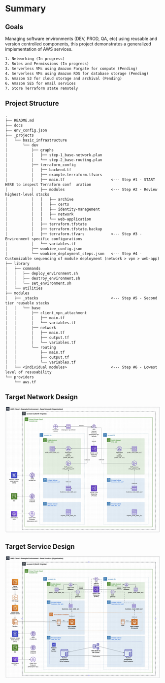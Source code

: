 # Summary 

## Goals
Managing software environments (DEV, PROD, QA, etc) using reusable and version controlled components, this project demonstrates a generalized implementation of AWS services.

    1. Networking (In progress)
    2. Roles and Permissions (In progress)
    3. Serverless VMs using Amazon Fargate for compute (Pending)
    4. Serverless VMs using Amazon RDS for database storage (Pending)
    5. Amazon S3 for cloud storage and archival (Pending)
    6. Amazon SES for email services  
    7. Store Terraform state remotely

## Project Structure
```
.
├── README.md
├── docs
├── env_config.json
├── _projects
│   └── basic_infrastructure
│       └── dev
│           ├── graphs
│           │   ├── step-1_base-network.plan
│           │   └── step-2_base-routing.plan    
│           ├── terraform_config
│           │   ├── backend.tf
│           │   ├── example.terraform.tfvars
│           │   ├── main.tf                     <--- Step #1 - START HERE to inspect Terraform conf  uration
│           │   ├── modules                     <--- Step #2 - Review highest-level stacks
│           │   │   ├── archive
│           │   │   ├── certs
│           │   │   ├── identity-management
│           │   │   ├── network
│           │   │   └── web-application
│           │   ├── terraform.tfstate
│           │   ├── terraform.tfstate.backup
│           │   ├── terraform.tfvars            <--- Step #3 - Environment specific configurations
│           │   └── variables.tf
│           ├── wookiee_config.json
│           └── wookiee_deployment_steps.json   <--- Step #4 - Customizable sequencing of module deployment (network > vpn > web-app)
├── library
│   ├── commands
│   │   ├── deploy_environment.sh
│   │   ├── destroy_environment.sh
│   │   └── set_environment.sh
│   └── utilities
├── modules
│   ├── _stacks                                 <--- Step #5 - Second tier reusable stacks
│   │   └── base
│   │       ├── client_vpn_attachment
│   │       │   ├── main.tf
│   │       │   └── variables.tf
│   │       ├── network
│   │       │   ├── main.tf
│   │       │   ├── output.tf
│   │       │   └── variables.tf
│   │       └── routing
│   │           ├── main.tf
│   │           ├── output.tf
│   │           └── variables.tf
│   └── <individual modules>                    <--- Step #6 - Lowest level of resusability
└── providers
    └── aws.tf

```

## Target Network Design
![Target Network Diagram](/docs/assets/20240311_target-network-diagram.jpg "Target Network Diagram")

## Target Service Design
![Target Services](/docs/assets/20240311_target-services.jpg "Target Services")
